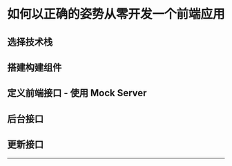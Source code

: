 如何以正确的姿势从零开发一个前端应用
===

选择技术栈
---

搭建构建组件
---

定义前端接口 - 使用 Mock Server
---

后台接口
---

更新接口
---


---
